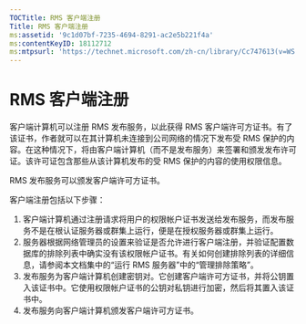 ```yaml
---
TOCTitle: RMS 客户端注册
Title: RMS 客户端注册
ms:assetid: '9c1d07bf-7235-4694-8291-ac2e5b221f4a'
ms:contentKeyID: 18112712
ms:mtpsurl: 'https://technet.microsoft.com/zh-cn/library/Cc747613(v=WS.10)'
---
```


RMS 客户端注册
==============

客户端计算机可以注册 RMS 发布服务，以此获得 RMS 客户端许可方证书。有了该证书，作者就可以在其计算机未连接到公司网络的情况下发布受 RMS 保护的内容。在这种情况下，将由客户端计算机（而不是发布服务）来签署和颁发发布许可证。该许可证包含那些从该计算机发布的受 RMS 保护的内容的使用权限信息。

RMS 发布服务可以颁发客户端许可方证书。

客户端注册包括以下步骤：

1.  客户端计算机通过注册请求将用户的权限帐户证书发送给发布服务，而发布服务不是在根认证服务器或群集上运行，便是在授权服务器或群集上运行。
2.  服务器根据网络管理员的设置来验证是否允许进行客户端注册，并验证配置数据库的排除列表中确实没有该权限帐户证书。有关如何创建排除列表的详细信息，请参阅本文档集中的“运行 RMS 服务器”中的“管理排除策略”。
3.  发布服务为客户端计算机创建密钥对。它创建客户端许可方证书，并将公钥置入该证书中。它使用权限帐户证书的公钥对私钥进行加密，然后将其置入该证书中。
4.  发布服务向客户端计算机颁发客户端许可方证书。
